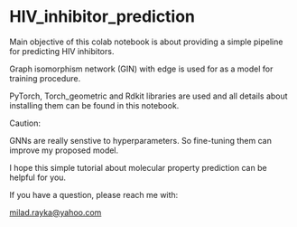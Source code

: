 # HIV_inhibitor_prediction
Main objective of this colab notebook is about providing a simple pipeline for predicting HIV inhibitors.

Graph isomorphism network (GIN) with edge is used for as a model for training procedure.

PyTorch, Torch_geometric and Rdkit libraries are used and all details about installing them can be found in this notebook.

Caution: 

GNNs are really senstive to hyperparameters. So fine-tuning them can improve my proposed model.

I hope this simple tutorial about molecular property prediction can be helpful for you.  

If you have a question, please reach me with:

milad.rayka@yahoo.com
